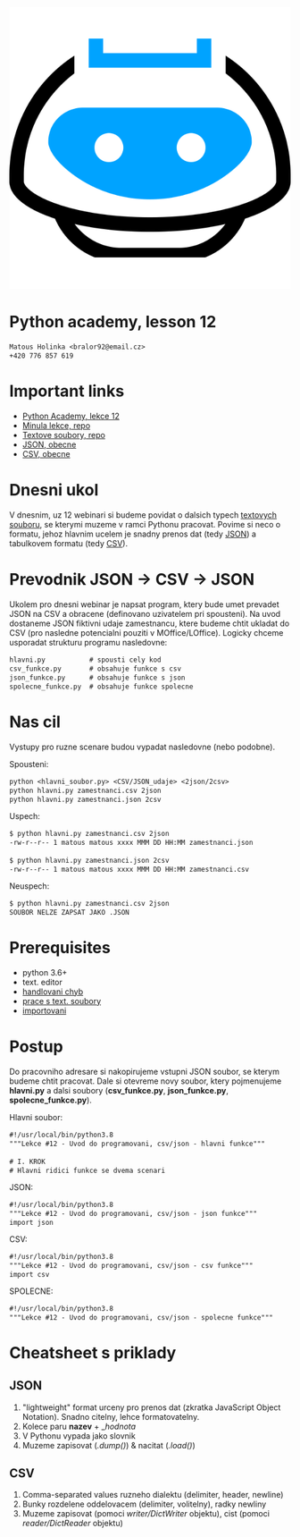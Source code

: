 ![](../images/engeto.png)
# Python academy, lesson 12

    Matous Holinka <bralor92@email.cz>
    +420 776 857 619

# Important links
- [Python Academy, lekce 12](https://engeto.com/cs/kurz/online-python-akademie/studium/n9fgfnBHTk63vJN6caNang/formaty-souboru/csv)
- [Minula lekce, repo](https://github.com/Bralor/python_academy/tree/master/lesson11)
- [Textove soubory, repo](https://github.com/Bralor/python_academy/tree/master/lesson08#prace-se-soubory-pomoci-pythonu)
- [JSON, obecne](https://www.json.org/json-en.html)
- [CSV, obecne](https://en.wikipedia.org/wiki/Comma-separated_values)

# Dnesni ukol
V dnesnim, uz 12 webinari si budeme povidat o dalsich typech [textovych souboru](#important-links), se kterymi muzeme v ramci Pythonu pracovat. Povime si neco o formatu, jehoz hlavnim ucelem je snadny prenos dat (tedy [JSON](#important-links)) a tabulkovem formatu (tedy [CSV](#important-links)).


# Prevodnik JSON -> CSV -> JSON
Ukolem pro dnesni webinar je napsat program, ktery bude umet prevadet JSON na CSV a obracene (definovano uzivatelem pri spousteni). Na uvod dostaneme JSON fiktivni udaje zamestnancu, ktere budeme chtit ukladat do CSV (pro nasledne potencialni pouziti v MOffice/LOffice). Logicky chceme usporadat strukturu programu nasledovne:
```
hlavni.py           # spousti cely kod
csv_funkce.py       # obsahuje funkce s csv
json_funkce.py      # obsahuje funkce s json
spolecne_funkce.py  # obsahuje funkce spolecne
```

# Nas cil
Vystupy pro ruzne scenare budou vypadat nasledovne (nebo podobne).

Spousteni:
```
python <hlavni_soubor.py> <CSV/JSON_udaje> <2json/2csv>
python hlavni.py zamestnanci.csv 2json
python hlavni.py zamestnanci.json 2csv
```

Uspech:
```
$ python hlavni.py zamestnanci.csv 2json
-rw-r--r-- 1 matous matous xxxx MMM DD HH:MM zamestnanci.json

$ python hlavni.py zamestnanci.json 2csv
-rw-r--r-- 1 matous matous xxxx MMM DD HH:MM zamestnanci.csv
```
Neuspech:
```
$ python hlavni.py zamestnanci.csv 2json
SOUBOR NELZE ZAPSAT JAKO .JSON
```

# Prerequisites
- python 3.6+
- text. editor
- [handlovani chyb](https://github.com/Bralor/python_academy/tree/master/lesson09#zachazeni-s-chybami)
- [prace s text. soubory](https://github.com/Bralor/python_academy/tree/master/lesson08#prace-se-soubory-pomoci-pythonu)
- [importovani](https://github.com/Bralor/python_academy/tree/master/lesson11#importovani-obecne)

# Postup
Do pracovniho adresare si nakopirujeme vstupni JSON soubor, se kterym budeme chtit pracovat. Dale si otevreme novy soubor, ktery pojmenujeme __hlavni.py__ a dalsi soubory (__csv\_funkce.py__, __json\_funkce.py__, __spolecne\_funkce.py__).

Hlavni soubor:
```
#!/usr/local/bin/python3.8
"""Lekce #12 - Uvod do programovani, csv/json - hlavni funkce"""

# I. KROK
# Hlavni ridici funkce se dvema scenari
```

JSON:
```
#!/usr/local/bin/python3.8
"""Lekce #12 - Uvod do programovani, csv/json - json funkce"""
import json
```

CSV:
```
#!/usr/local/bin/python3.8
"""Lekce #12 - Uvod do programovani, csv/json - csv funkce"""
import csv
```

SPOLECNE:
```
#!/usr/local/bin/python3.8
"""Lekce #12 - Uvod do programovani, csv/json - spolecne funkce"""
```

# Cheatsheet s priklady
## JSON
1. "lightweight" format urceny pro prenos dat (zkratka JavaScript Object Notation). Snadno citelny, lehce formatovatelny.
2. Kolece paru __nazev__ + __hodnota_
3. V Pythonu vypada jako slovnik
4. Muzeme zapisovat (*.dump()*) & nacitat (*.load()*)

## CSV
1. Comma-separated values ruzneho dialektu (delimiter, header, newline)
2. Bunky rozdelene oddelovacem (delimiter, volitelny), radky newliny
3. Muzeme zapisovat (pomoci *writer/DictWriter* objektu), cist (pomoci *reader/DictReader* objektu)
